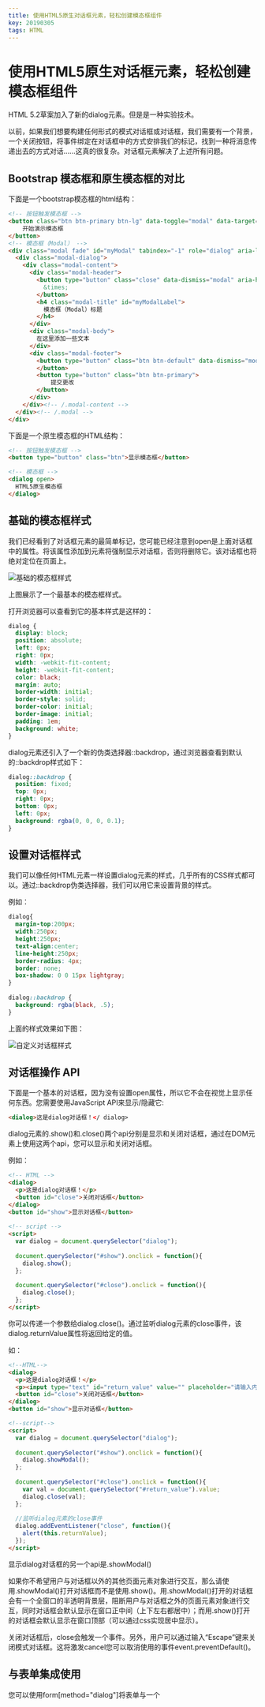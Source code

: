 ```yaml
---
title: 使用HTML5原生对话框元素，轻松创建模态框组件
key: 20190305
tags: HTML
---
```


# 使用HTML5原生对话框元素，轻松创建模态框组件

HTML 5.2草案加入了新的dialog元素。但是是一种实验技术。

以前，如果我们想要构建任何形式的模式对话框或对话框，我们需要有一个背景，一个关闭按钮，将事件绑定在对话框中的方式安排我们的标记，找到一种将消息传递出去的方式对话......这真的很复杂。对话框元素解决了上述所有问题。

<!--more-->

## Bootstrap 模态框和原生模态框的对比

下面是一个bootstrap模态框的html结构：
```html
<!-- 按钮触发模态框 -->
<button class="btn btn-primary btn-lg" data-toggle="modal" data-target="#myModal">
    开始演示模态框
</button>
<!-- 模态框（Modal） -->
<div class="modal fade" id="myModal" tabindex="-1" role="dialog" aria-labelledby="myModalLabel" aria-hidden="true">
  <div class="modal-dialog">
    <div class="modal-content">
      <div class="modal-header">
        <button type="button" class="close" data-dismiss="modal" aria-hidden="true">
          &times;
        </button>
        <h4 class="modal-title" id="myModalLabel">
          模态框（Modal）标题
        </h4>
      </div>
      <div class="modal-body">
        在这里添加一些文本
      </div>
      <div class="modal-footer">
        <button type="button" class="btn btn-default" data-dismiss="modal">关闭
        </button>
        <button type="button" class="btn btn-primary">
            提交更改
        </button>
      </div>
    </div><!-- /.modal-content -->
  </div><!-- /.modal -->
</div>
```

下面是一个原生模态框的HTML结构：
```html
<!-- 按钮触发模态框 -->
<button type="button" class="btn">显示模态框</button>

<!-- 模态框 -->
<dialog open>
  HTML5原生模态框
</dialog>
```

## 基础的模态框样式

我们已经看到了对话框元素的最简单标记，您可能已经注意到open是上面对话框中的属性。将该属性添加到元素将强制显示对话框，否则将删除它。该对话框也将绝对定位在页面上。

![基础的模态框样式](https://raw.githubusercontent.com/JofunLiang/JofunLiang.github.io/master/assets/images/1339591-20180528172622475-1217033821.png)

上图展示了一个最基本的模态框样式。

打开浏览器可以查看到它的基本样式是这样的：
```css
dialog {
  display: block;
  position: absolute;
  left: 0px;
  right: 0px;
  width: -webkit-fit-content;
  height: -webkit-fit-content;
  color: black;
  margin: auto;
  border-width: initial;
  border-style: solid;
  border-color: initial;
  border-image: initial;
  padding: 1em;
  background: white;
}
```

dialog元素还引入了一个新的伪类选择器::backdrop，通过浏览器查看到默认的::backdrop样式如下：
```css
dialog::backdrop {
  position: fixed;
  top: 0px;
  right: 0px;
  bottom: 0px;
  left: 0px;
  background: rgba(0, 0, 0, 0.1);
}
```

## 设置对话框样式

我们可以像任何HTML元素一样设置dialog元素的样式，几乎所有的CSS样式都可以。通过::backdrop伪类选择器，我们可以用它来设置背景的样式。

例如：
```css
dialog{
  margin-top:200px;
  width:250px;
  height:250px;
  text-align:center;
  line-height:250px;
  border-radius: 4px;
  border: none;
  box-shadow: 0 0 15px lightgray;
}
            
dialog::backdrop {
  background: rgba(black, .5);
}
```
上面的样式效果如下图：

![自定义对话框样式](https://raw.githubusercontent.com/JofunLiang/JofunLiang.github.io/master/assets/images/1339591-20180528174904984-389738259.png)

## 对话框操作 API

下面是一个基本的对话框，因为没有设置open属性，所以它不会在视觉上显示任何东西。您需要使用JavaScript API来显示/隐藏它:
```html
<dialog>这是dialog对话框！</ dialog>
```

dialog元素的.show()和.close()两个api分别是显示和关闭对话框，通过在DOM元素上使用这两个api，您可以显示和关闭对话框。

例如：
```html
<!-- HTML -->
<dialog>
  <p>这是dialog对话框！</p>
  <button id="close">关闭对话框</button>
</dialog>
<button id="show">显示对话框</button>
  
<!-- script -->      
<script>
  var dialog = document.querySelector("dialog");
          
  document.querySelector("#show").onclick = function(){
    dialog.show();
  };
          
  document.querySelector("#close").onclick = function(){
    dialog.close();
  };
</script>
```

你可以传递一个参数给dialog.close()。通过监听dialog元素的close事件，该dialog.returnValue属性将返回给定的值。

如：
```html
<!--HTML-->
<dialog>
  <p>这是dialog对话框！</p>
  <p><input type="text" id="return_value" value="" placeholder="请输入内容"/></p>
  <button id="close">关闭对话框</button>
</dialog>
<button id="show">显示对话框</button>

<!--script-->
<script>
  var dialog = document.querySelector("dialog");
  
  document.querySelector("#show").onclick = function(){
    dialog.showModal();
  };
  
  document.querySelector("#close").onclick = function(){
    var val = document.querySelector("#return_value").value;
    dialog.close(val);
  };
  
  //监听dialog元素的close事件
  dialog.addEventListener("close", function(){
    alert(this.returnValue);
  });
</script>
```

显示dialog对话框的另一个api是.showModal()

如果你不希望用户与对话框以外的其他页面元素对象进行交互，那么请使用.showModal()打开对话框而不是使用.show()。用.showModal()打开的对话框会有一个全窗口的半透明背景层，阻断用户与对话框之外的页面元素对象进行交互，同时对话框会默认显示在窗口正中间（上下左右都居中）；而用.show()打开的对话框会默认显示在窗口顶部（可以通过css实现居中显示）。

关闭对话框后，close会触发一个事件。另外，用户可以通过输入“Escape”键来关闭模式对话框。这将激发cancel您可以取消使用的事件event.preventDefault()。

## 与表单集成使用

您可以使用form[method="dialog"]将表单与一个<dialog>元素集成使用。表单提交后，它会关闭对话框并设置dialog.returnValue到value已使用的提交按钮。

此外，您可以使用该autofocus属性在弹出对话框时自动将焦点对准对话框内的窗体控件。

例如：
```html
<!--HTML-->
<dialog id ="dialog">
  <form method ="dialog">
    <p>你是否同意使用条款？</p>
    <p><textarea class ="form-control" disabled>条款要求...</textarea></p>
    <button type ="submit" value ="是">是</button>
    <button type ="submit" value ="否" autofocus>否</button>
  </form>
</dialog>
<button id="show">显示表单对话框</button>

<!--script-->
<script>
  var dialog = document.querySelector("dialog");
  
  document.querySelector("#show").onclick = function(){
    dialog.showModal();
  };
  
  //监听dialog元素的close事件
  dialog.addEventListener("close", function(e){
    if(this.returnValue === "是"){
      alert(this.returnValue)
      //dosomething...
    }else{
      alert(this.returnValue)
      //dosomething...
    };
  });
</script>
```

## 浏览器兼容性

桌面浏览器只有谷歌浏览器支持dialog的完整功能（到本博文发表时），要实现跨浏览器兼容请使用 [dialog-polyfill](https://github.com/GoogleChrome/dialog-polyfill)。

<iframe src="//caniuse.com/dialog/embed" scrolling="no" allowtransparency="true" allowfullscreen="true" width="100%" height="415" frameborder="0"></iframe>

## 参考文献

参考文章：[对话框元素演示](https://demo.agektmr.com/dialog/)

## 符本人开源项目

usuallyjs函数库：[https://github.com/JofunLiang/usuallyjs](https://github.com/JofunLiang/usuallyjs)